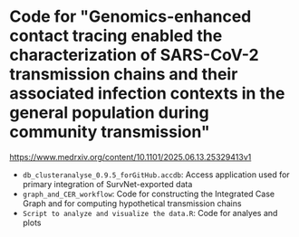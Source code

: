 # Code for "Genomics-enhanced contact tracing enabled the characterization of SARS-CoV-2 transmission chains and their associated infection contexts in the general population during community transmission"

https://www.medrxiv.org/content/10.1101/2025.06.13.25329413v1

- `db_clusteranalyse_0.9.5_forGitHub.accdb`: Access application used for primary integration of SurvNet-exported data
- `graph_and_CER_workflow`: Code for constructing the Integrated Case Graph and for computing hypothetical transmission chains
- `Script to analyze and visualize the data.R`: Code for analyes and plots
